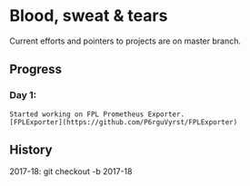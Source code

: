 # Blood, sweat & tears

Current efforts and pointers to projects are on master branch.

## Progress

### Day 1:
```
Started working on FPL Prometheus Exporter.
[FPLExporter](https://github.com/P6rguVyrst/FPLExporter)
```


## History

2017-18: git checkout -b 2017-18
